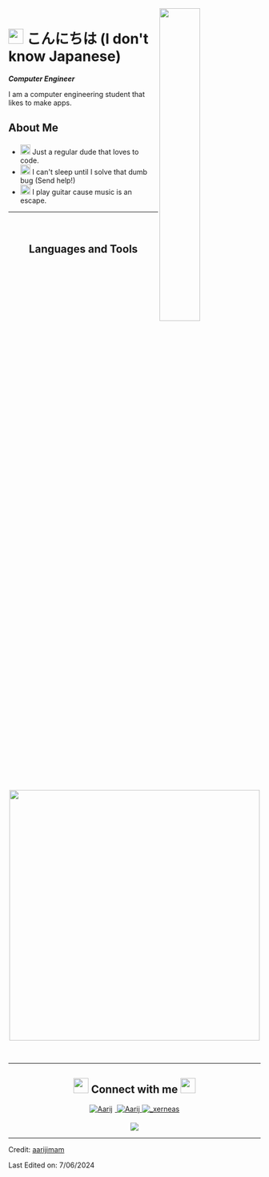 <!--Night Owl image-->
<div>
  <img align="right" width="40%" src="https://i.imgur.com/tEncyIt.png">
</div>

<!--Header Name-->
# <img src="https://emojis.slackmojis.com/emojis/images/1643514738/7421/typingcat.gif" width="30"/> こんにちは (I don't know Japanese)
_**Computer Engineer**_

<!--Start Intro-->               
<p align="left">I am a computer engineering student that likes to make apps.

## About Me </p>

- <img src="https://emojis.slackmojis.com/emojis/images/1701759126/79856/peptypeq.gif" width="20"/> Just a regular dude that loves to code.
- <img src="https://emojis.slackmojis.com/emojis/images/1643514968/9949/blob_help.png" width="20"/> I can't sleep until I solve that dumb bug (Send help!)
- <img src="https://emojis.slackmojis.com/emojis/images/1643514448/4312/guitarparrot.gif" width="20"/> I play guitar cause music is an escape.
<!--End Intro-->
---
<br />

<!--Languages and Tools Section-->       
<h2 align="center">Languages and Tools</h2> 
<p align="center">
  <img width="500px" src="https://skillicons.dev/icons?i=swift,figma,python,js,cpp,cs,dotnet,java,flutter,unity&perline=10" />
</p>
<br />

---

<!--Contact Section--> 

<h2 align="center"><img src="https://emojis.slackmojis.com/emojis/images/1712916265/92029/pedro.gif" width="30"/> Connect with me <img src="https://emojis.slackmojis.com/emojis/images/1712916265/92029/pedro.gif" width="30"/> </h2>
<div align="center">
 <a href="https://www.linkedin.com/in/nawabaarij/" target="_blank">
<img src=https://skillicons.dev/icons?i=linkedin alt=Aarij linkedin style="margin-bottom: 5px; margin-right: 5px;" />
</a>
  
<a href="mailto:nawabaarij@gmail.com" target="_blank">
<img src="https://skillicons.dev/icons?i=gmail" alt=Aarij mail style="margin-bottom: 5px;" />
</a>

<a href="https://discordapp.com/users/_xerneas/" target="_blank">
<img src="https://skillicons.dev/icons?i=discord" alt=_xerneas discord style="margin-bottom: 5px;" />
</a>


</div>

<!--Footer--> 
<p align="center">
  <img src="https://capsule-render.vercel.app/api?type=waving&height=100&color=EF9AFC&section=footer"/>
</p>

------

Credit: [aarijimam](https://github.com/aarijimam)

Last Edited on: 7/06/2024
